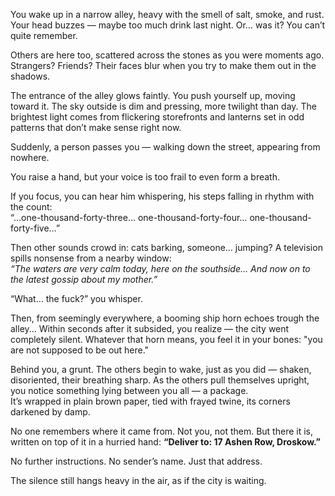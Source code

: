 You wake up in a narrow alley, heavy with the smell of salt, smoke, and rust. Your head buzzes — maybe too much drink last night. Or… was it? You can’t quite remember.

Others are here too, scattered across the stones as you were moments ago. Strangers? Friends? Their faces blur when you try to make them out in the shadows.

The entrance of the alley glows faintly. You push yourself up, moving toward it. The sky outside is dim and pressing, more twilight than day. The brightest light comes from flickering storefronts and lanterns set in odd patterns that don’t make sense right now.

Suddenly, a person passes you — walking down the street, appearing from nowhere.

You raise a hand, but your voice is too frail to even form a breath.

If you focus, you can hear him whispering, his steps falling in rhythm with the count:  
“…one-thousand-forty-three… one-thousand-forty-four… one-thousand-forty-five…”

Then other sounds crowd in: cats barking, someone… jumping? A television spills nonsense from a nearby window:  
_“The waters are very calm today, here on the southside… And now on to the latest gossip about my mother.”_

“What… the fuck?” you whisper.

Then, from seemingly everywhere, a booming ship horn echoes trough the alley... Within seconds after it subsided, you realize — the city went completely silent. Whatever that horn means, you feel it in your bones:
"you are not supposed to be out here."

Behind you, a grunt. The others begin to wake, just as you did — shaken, disoriented, their breathing sharp.
As the others pull themselves upright, you notice something lying between you all — a package.  
It’s wrapped in plain brown paper, tied with frayed twine, its corners darkened by damp.

No one remembers where it came from. Not you, not them. But there it is, written on top of it in a hurried hand:
**“Deliver to: 17 Ashen Row, Droskow.”**

No further instructions. No sender’s name. Just that address.

The silence still hangs heavy in the air, as if the city is waiting.